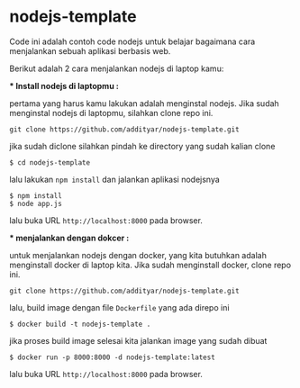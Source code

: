 # nodejs-template

Code ini adalah contoh code nodejs untuk belajar bagaimana cara menjalankan sebuah aplikasi berbasis web.

Berikut adalah 2 cara menjalankan nodejs di laptop kamu:

<b>* Install nodejs di laptopmu : </b>

pertama yang harus kamu lakukan adalah menginstal nodejs. Jika sudah menginstal nodejs di laptopmu, silahkan clone repo ini.

`git clone https://github.com/addityar/nodejs-template.git`

jika sudah diclone silahkan pindah ke directory yang sudah kalian clone 

`$ cd nodejs-template`

lalu lakukan `npm install` dan jalankan aplikasi nodejsnya

```
$ npm install 
$ node app.js
```
lalu buka URL `http://localhost:8000` pada browser.

<b>* menjalankan dengan dokcer : </b>

untuk menjalankan nodejs dengan docker, yang kita butuhkan adalah menginstall docker di laptop kita. Jika sudah menginstall docker, clone repo ini.

`git clone https://github.com/addityar/nodejs-template.git`

lalu, build image dengan file `Dockerfile` yang ada direpo ini

`$ docker build -t nodejs-template . `

jika proses build image selesai kita jalankan image yang sudah dibuat

`$ docker run -p 8000:8000 -d nodejs-template:latest`

lalu buka URL `http://localhost:8000` pada browser.
